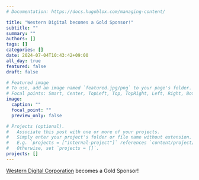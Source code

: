 ```yaml
---
# Documentation: https://docs.hugoblox.com/managing-content/

title: "Western Digital becomes a Gold Sponsor!"
subtitle: ""
summary: ""
authors: []
tags: []
categories: []
date: 2024-07-04T10:43:42+09:00
all_day: true
featured: false
draft: false

# Featured image
# To use, add an image named `featured.jpg/png` to your page's folder.
# Focal points: Smart, Center, TopLeft, Top, TopRight, Left, Right, BottomLeft, Bottom, BottomRight.
image:
  caption: ""
  focal_point: ""
  preview_only: false

# Projects (optional).
#   Associate this post with one or more of your projects.
#   Simply enter your project's folder or file name without extension.
#   E.g. `projects = ["internal-project"]` references `content/project/deep-learning/index.md`.
#   Otherwise, set `projects = []`.
projects: []
---
```

[Western Digital Corporation](https://www.westerndigital.com/) becomes a Gold Sponsor!
